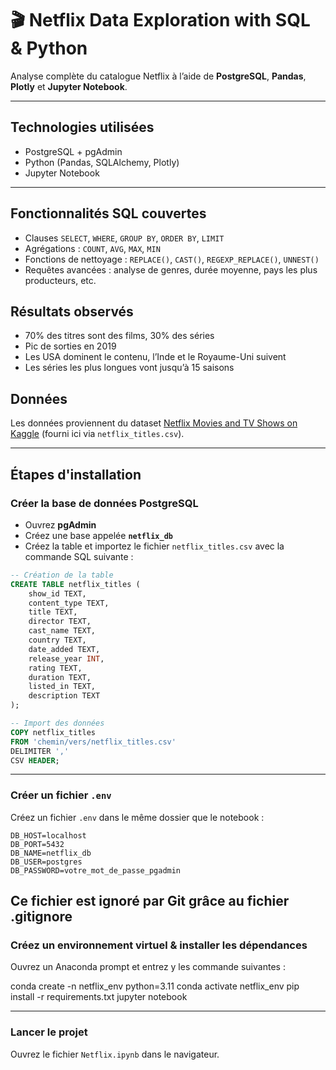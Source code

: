 # 🎬 Netflix Data Exploration with SQL & Python

Analyse complète du catalogue Netflix à l’aide de **PostgreSQL**, **Pandas**, **Plotly** et **Jupyter Notebook**.  

---

## Technologies utilisées

- PostgreSQL + pgAdmin
- Python (Pandas, SQLAlchemy, Plotly)
- Jupyter Notebook


---

## Fonctionnalités SQL couvertes

- Clauses `SELECT`, `WHERE`, `GROUP BY`, `ORDER BY`, `LIMIT`
- Agrégations : `COUNT`, `AVG`, `MAX`, `MIN`
- Fonctions de nettoyage : `REPLACE()`, `CAST()`, `REGEXP_REPLACE()`, `UNNEST()`
- Requêtes avancées : analyse de genres, durée moyenne, pays les plus producteurs, etc.


##  Résultats observés

-  70% des titres sont des films, 30% des séries
-  Pic de sorties en 2019
-  Les USA dominent le contenu, l’Inde et le Royaume-Uni suivent
-  Les séries les plus longues vont jusqu’à 15 saisons


##  Données

Les données proviennent du dataset [Netflix Movies and TV Shows on Kaggle](https://www.kaggle.com/datasets/shivamb/netflix-shows) (fourni ici via `netflix_titles.csv`).

---

##  Étapes d'installation

### Créer la base de données PostgreSQL

- Ouvrez **pgAdmin**
- Créez une base appelée **`netflix_db`**
- Créez la table et importez le fichier `netflix_titles.csv` avec la commande SQL suivante :

```sql
-- Création de la table
CREATE TABLE netflix_titles (
    show_id TEXT,
    content_type TEXT,
    title TEXT,
    director TEXT,
    cast_name TEXT,
    country TEXT,
    date_added TEXT,
    release_year INT,
    rating TEXT,
    duration TEXT,
    listed_in TEXT,
    description TEXT
);

-- Import des données
COPY netflix_titles 
FROM 'chemin/vers/netflix_titles.csv' 
DELIMITER ',' 
CSV HEADER;
```

---

### Créer un fichier `.env`

Créez un fichier `.env` dans le même dossier que le notebook :

```
DB_HOST=localhost
DB_PORT=5432
DB_NAME=netflix_db
DB_USER=postgres
DB_PASSWORD=votre_mot_de_passe_pgadmin
```
Ce fichier est ignoré par Git grâce au fichier .gitignore
---

### Créez un environnement virtuel & installer les dépendances

Ouvrez un Anaconda prompt et entrez y les commande suivantes : 

conda create -n netflix_env python=3.11
conda activate netflix_env
pip install -r requirements.txt
jupyter notebook

---

### Lancer le projet

Ouvrez le fichier `Netflix.ipynb` dans le navigateur.

